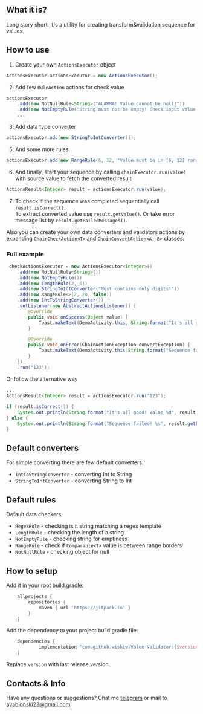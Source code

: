 
## What it is?  
Long story short, it's a utility for creating transform&validation sequence for values.  
    
## How to use  
1. Create your own `ActionsExecutor` object  
```java  
ActionsExecutor actionsExecutor = new ActionsExecutor();  
```  
2. Add few `RuleAction` actions for check value  
```java  
actionsExecutor  
    .add(new NotNullRule<String>("ALARMA! Value cannot be null!"))
    .add(new NotEmptyRule("String must not be empty! Check input value.")) 
    ...
 ```  
 
3. Add data type converter  
```java  
actionsExecutor.add(new StringToIntConverter());  
```  
5. And some more rules  
```java  
actionsExecutor.add(new RangeRule(6, 12, "Value must be in [6, 12] range"));  
```  
6. And finally, start your sequence by calling `chainExecutor.run(value)` with source value to fetch the converted result  

```java  
ActionsResult<Integer> result = actionsExecutor.run(value); 
```  

7. To check if the sequence was completed sequentially call `result.isCorrect()`.   
To extract converted value use `result.getValue()`. Or take error message list by `result.getFailedMessages()`.  
  
Also you can create your own data converters and validators actions by expanding `ChainCheckAction<T>` and `ChainConvertAction<A, B>` classes.  
    
### Full example
```java
 checkActionsExecutor = new ActionsExecutor<Integer>()
    .add(new NotNullRule<String>())
    .add(new NotEmptyRule())
    .add(new LengthRule(2, 6))
    .add(new StringToIntConverter("Must contains only digits!"))
    .add(new RangeRule<>(2, 20, false))
    .add(new IntToStringConverter())
    .setListener(new AbstractActionsListener() {
        @Override
        public void onSuccess(Object value) {
            Toast.makeText(DemoActivity.this, String.format("It's all good! Value %d", value), Toast.LENGTH_LONG).show();
        }

        @Override
        public void onError(ChainActionException convertException) {
            Toast.makeText(DemoActivity.this,String.format("Sequence failed! %s", convertException.getErrorMessage()), Toast.LENGTH_LONG).show();
        }
    })
    .run("123");
```
Or follow the alternative way
```java
...
ActionsResult<Integer> result = actionsExecutor.run("123");  
  
if (result.isCorrect()) {  
    System.out.println(String.format("It's all good! Value %d", result.getValue()));  
} else {  
    System.out.println(String.format("Sequence failed! %s", result.getErrorMessage()));  
}
```

## Default converters  
For simple converting there are few default converters:  
* `IntToStringConverter` - converting Int to String  
* `StringToIntConverter` - converting String to Int   
  
## Default rules  
Default data checkers:  
* `RegexRule` - checking is it string matching a regex template
* `LengthRule` - checking the length of a string  
* `NotEmptyRule` - checking string for emptiness  
* `RangeRule` - check if `Comparable<T>` value is between range borders  
* `NotNullRule` - checking object for null  

## How to setup
Add it in your root build.gradle:
```groovy
	allprojects {
		repositories {
			maven { url 'https://jitpack.io' }
		}
	}
```

Add the dependency to your project build.gradle file:
```groovy
	dependencies {
	        implementation "com.github.wiskiw:Value-Validator:{$version}"
	}
```
Replace `version` with last release version.
  
## Contacts & Info  
Have any questions or suggestions? Chat me [telegram](https://t.me/wiski_w) or mail to ayablonski23@gmail.com